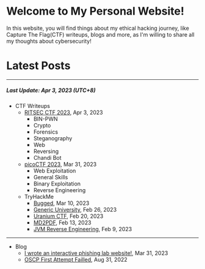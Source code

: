 # Welcome to My Personal Website!

In this website, you will find things about my ethical hacking journey, like Capture The Flag(CTF) writeups, blogs and more, as I'm willing to share all my thoughts about cybersecurity!

# Latest Posts

* * *
##### Last Update: Apr 3, 2023 (UTC+8)

- CTF Writeups
	- [RITSEC CTF 2023](https://siunam321.github.io/ctf/RITSEC-CTF-2023/), Apr 3, 2023
		- BIN-PWN
		- Crypto
		- Forensics
		- Steganography
		- Web
		- Reversing
		- Chandi Bot
	- [picoCTF 2023](https://siunam321.github.io/ctf/picoCTF-2023/), Mar 31, 2023
		- Web Exploitation
		- General Skills
		- Binary Exploitation
		- Reverse Engineering
	- TryHackMe
		- [Bugged](https://siunam321.github.io/ctf/tryhackme/Bugged), Mar 10, 2023
		- [Generic University](https://siunam321.github.io/ctf/tryhackme/Generic-University), Feb 26, 2023
		- [Uranium CTF](https://siunam321.github.io/ctf/tryhackme/Uranium-CTF), Feb 20, 2023
		- [MD2PDF](https://siunam321.github.io/ctf/tryhackme/MD2PDF), Feb 13, 2023
		- [JVM Reverse Engineering](https://siunam321.github.io/ctf/tryhackme/JVM-Reverse-Engineering), Feb 9, 2023

* * *
- Blog
	- [I wrote an interactive phishing lab website!](https://siunam321.github.io/blog/2023-03-31-I-wrote-an-interactive-phishing-lab-website), Mar 31, 2023
	- [OSCP First Attempt Failled](https://siunam321.github.io/blog/2022-08-31-OSCP-First-Attempt-Failled), Aug 31, 2022